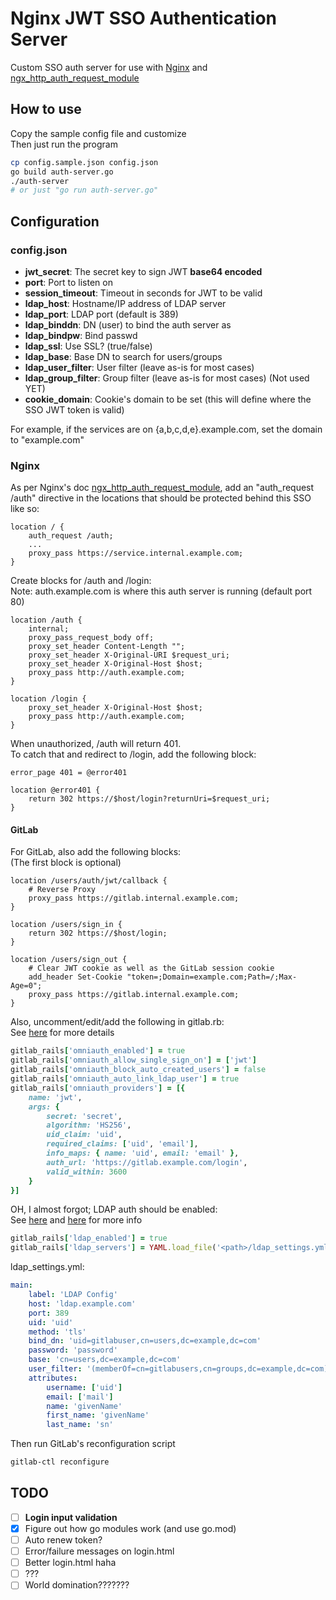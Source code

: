 # Nginx JWT SSO Authentication Server

Custom SSO auth server for use with [Nginx](http://nginx.org/) and [ngx_http_auth_request_module](http://nginx.org/en/docs/http/ngx_http_auth_request_module.html)

## How to use
Copy the sample config file and customize  
Then just run the program
```bash
cp config.sample.json config.json
go build auth-server.go
./auth-server
# or just "go run auth-server.go"
```

## Configuration
### config.json

*  **jwt_secret**: The secret key to sign JWT **base64 encoded**  
*  **port**: Port to listen on
*  **session_timeout**: Timeout in seconds for JWT to be valid
*  **ldap_host**: Hostname/IP address of LDAP server
*  **ldap_port**: LDAP port (default is 389)
*  **ldap_binddn**: DN (user) to bind the auth server as
*  **ldap_bindpw**: Bind passwd
*  **ldap_ssl**: Use SSL? (true/false)
*  **ldap_base**: Base DN to search for users/groups
*  **ldap_user_filter**: User filter (leave as-is for most cases)
*  **ldap_group_filter**: Group filter (leave as-is for most cases) (Not used YET)
*  **cookie_domain**: Cookie's domain to be set (this will define where the SSO JWT token is valid)

For example, if the services are on {a,b,c,d,e}.example.com, set the domain to "example.com"

### Nginx
As per Nginx's doc [ngx_http_auth_request_module](http://nginx.org/en/docs/http/ngx_http_auth_request_module.html), add an "auth_request /auth" directive in the locations that should be protected behind this SSO like so:  
```
location / {
    auth_request /auth;
    ...
    proxy_pass https://service.internal.example.com;
}
```

Create blocks for /auth and /login:  
Note: auth.example.com is where this auth server is running (default port 80)
```
location /auth {
    internal;
    proxy_pass_request_body off;
    proxy_set_header Content-Length "";
    proxy_set_header X-Original-URI $request_uri;
    proxy_set_header X-Original-Host $host;
    proxy_pass http://auth.example.com;
}

location /login {
    proxy_set_header X-Original-Host $host;
    proxy_pass http://auth.example.com;
}
```

When unauthorized, /auth will return 401.  
To catch that and redirect to /login, add the following block:
```
error_page 401 = @error401

location @error401 {
    return 302 https://$host/login?returnUri=$request_uri;
}
```

#### GitLab
For GitLab, also add the following blocks:  
(The first block is optional)  
```
location /users/auth/jwt/callback {
    # Reverse Proxy
    proxy_pass https://gitlab.internal.example.com;
}

location /users/sign_in {
    return 302 https://$host/login;
}

location /users/sign_out {
    # Clear JWT cookie as well as the GitLab session cookie
    add_header Set-Cookie "token=;Domain=example.com;Path=/;Max-Age=0";
    proxy_pass https://gitlab.internal.example.com;
}
```

Also, uncomment/edit/add the following in gitlab.rb:  
See [here](https://docs.gitlab.com/ee/administration/auth/jwt.html) for more details
```rb
gitlab_rails['omniauth_enabled'] = true
gitlab_rails['omniauth_allow_single_sign_on'] = ['jwt']
gitlab_rails['omniauth_block_auto_created_users'] = false
gitlab_rails['omniauth_auto_link_ldap_user'] = true
gitlab_rails['omniauth_providers'] = [{
    name: 'jwt',
    args: {
        secret: 'secret',
        algorithm: 'HS256',
        uid_claim: 'uid',
        required_claims: ['uid', 'email'],
        info_maps: { name: 'uid', email: 'email' },
        auth_url: 'https://gitlab.example.com/login',
        valid_within: 3600
    }
}]
```

OH, I almost forgot; LDAP auth should be enabled:  
See [here](https://docs.gitlab.com/ee/administration/auth/ldap.html) and [here](https://docs.gitlab.com/ee/administration/auth/how_to_configure_ldap_gitlab_ce/) for more info
```ruby
gitlab_rails['ldap_enabled'] = true
gitlab_rails['ldap_servers'] = YAML.load_file('<path>/ldap_settings.yml')
```

ldap_settings.yml:
```yaml
main:
    label: 'LDAP Config'
    host: 'ldap.example.com'
    port: 389
    uid: 'uid'
    method: 'tls'
    bind_dn: 'uid=gitlabuser,cn=users,dc=example,dc=com'
    password: 'password'
    base: 'cn=users,dc=example,dc=com'
    user_filter: '(memberOf=cn=gitlabusers,cn=groups,dc=example,dc=com)'
    attributes:
        username: ['uid']
        email: ['mail']
        name: 'givenName'
        first_name: 'givenName'
        last_name: 'sn'
```

Then run GitLab's reconfiguration script
```bash
gitlab-ctl reconfigure
```

## TODO
* [ ] **Login input validation**
* [x] Figure out how go modules work (and use go.mod)
* [ ] Auto renew token?
* [ ] Error/failure messages on login.html
* [ ] Better login.html haha
* [ ] ???
* [ ] World domination???????
